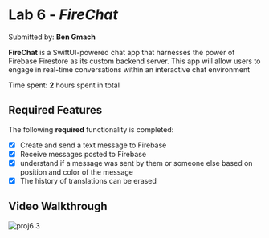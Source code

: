 # Lab 6 - *FireChat*

Submitted by: **Ben Gmach**

**FireChat** is a SwiftUI-powered chat app that harnesses the power of Firebase Firestore as its custom backend server. 
This app will allow users to engage in real-time conversations within an interactive chat environment

Time spent: **2** hours spent in total

## Required Features

The following **required** functionality is completed:

- [X] Create and send a text message to Firebase
- [X] Receive messages posted to Firebase
- [X] understand if a message was sent by them or someone else based on position and color of the message
- [X] The history of translations can be erased
 
## Video Walkthrough
![proj6 3](https://github.com/user-attachments/assets/fa99ac0e-6419-46c3-9047-c9901c65925d)
